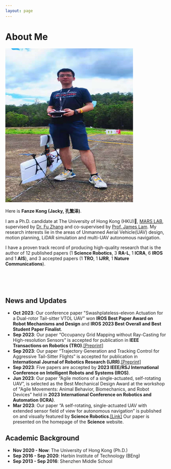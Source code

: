 ```yaml
---
layout: page
---
```


# About Me

<img src="/images/fanze_kong.jpg" class="floatpic" width="400" height="480">

Here is **Fanze Kong (Jacky, 孔繁泽)**.

I am a Ph.D. candidate at The University of Hong Kong (HKU)🏫, [MARS LAB](https://mars.hku.hk/), supervised by [Dr. Fu Zhang](https://www.mech.hku.hk/academic-staff/Zhang-F) and co-supervised by [Prof. James Lam](https://meweb.hku.hk/jlam/). My research interests lie in the areas of Unmanned Aerial Vehicle(UAV) design, motion planning, LiDAR simulation and multi-UAV autonomous navigation.

I have a proven track record of producing high-quality research that is the author of 12 published papers (1 **Science Robotics**, 3 **RA-L**, 1 **ICRA**, 6 **IROS** and 1 **AIS**), and 3 accepted papers (1 **TRO**, 1 **IJRR**, 1 **Nature Communications**).

<br>
<br>
<br>


## News and Updates

- **Oct 2023**: Our conference paper "Swashplateless-elevon Actuation for a Dual-rotor Tail-sitter VTOL UAV" won **IROS Best Paper Award on Robot Mechanisms and Design** and **IROS 2023 Best Overall and Best Student Paper Finalist**.
- **Sep 2023**: Our paper “Occupancy Grid Mapping without Ray-Casting for High-resolution Sensors” is accepted for publication in **IEEE Transactions on Robotics (TRO)**.<font color=red>[[Preprint]](https://arxiv.org/pdf/2307.08493.pdf)</font>
- **Sep 2023**: Our paper “Trajectory Generation and Tracking Control for Aggressive Tail-Sitter Flights” is accepted for publication in **International Journal of Robotics Research (IJRR)**.<font color=red>[[Preprint]](https://arxiv.org/pdf/2212.11552.pdf)</font>
- **Sep 2023**: Five papers are accepted by **2023 IEEE/RSJ International Conference on Intelligent Robots and Systems (IROS)**.
- **Jun 2023**: Our paper “Agile motions of a single-actuated, self-rotating UAV”, is selected as the Best Mechanical Design Award at the workshop of "Agile Movements: Animal Behavior, Biomechanics, and Robot Devices" held in **2023 International Conference on Robotics and Automation (ICRA)**.
- **Mar 2023**: Our paper “A self-rotating, single-actuated UAV with extended sensor field of view for autonomous navigation” is published on and visually featured by **Science Robotics**.<font color=red>[[Link]](https://mars.hku.hk/papers/scirobotics.ade4538_.pdf)</font> Our paper is presented on the homepage of the **Science** website.

## Academic Background

- **Nov 2020 - Now**: The University of Hong Kong (Ph.D.)
- **Sep 2016 - Sep 2020**: Harbin Institute of Technology (BEng)
- **Sep 2013 - Sep 2016**: Shenzhen Middle School

<!-- ## Research Interests

My current research focuses on multi-UAV exploration and scanning in large-scale environment. My interests are on the **Machine Learning** and its applications in **Industrial IoT**. In a word, advanced technologies like ML and IoT positively influence the life of everybody.  I wish to devote my talent to this meaningful cause and bring well-being to society. -->


<!-- 
## News and Updates

- **<font color='red'>[News]</font> I am actively searching for a PhD program!**
- **May 2023：**Happy to be awarded the XiamenAir Scholarship.
- **May 2023：**Happy to win the Finalist Award in MCM 2023.
- **Feb 2023：**[**FZU-Flying-Book 福州大学飞跃手册**](https://fzu-fly.online/) has been published! Welcome to contribute.
- **Jan 2023：**One paper accepted to ICAROB 2023, see you in Japan!
- **Dec 2022：**Research assistant at Key Laboratory of Industrial Automation Control Technology and Information Processing, advised by [Prof. Zhezhuang Xu](https://dqxy.fzu.edu.cn/en/info/1009/1072.htm).
- **Sep 2022：**Happy to be nominated for the China National Scholarship.
- **Jun 2022：**Online Research Intern at Cambridge Centre for the Integration of Science, Technology and Culture, advised by [Prof. Pietro Liò](https://www.cl.cam.ac.uk/~pl219/ ). -->

